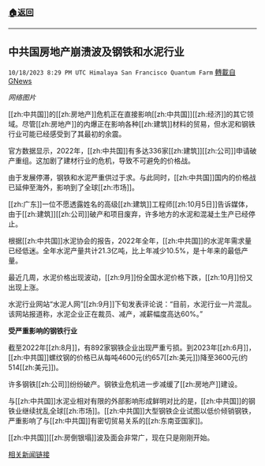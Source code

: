 ###  [:house:返回](README.md)
---


## 中共国房地产崩溃波及钢铁和水泥行业
`10/18/2023 8:29 PM UTC Himalaya San Francisco Quantum Farm` [轉載自GNews](https://gnews.org/articles/1851569)

*网络图片*

[[zh:中共国]]的[[zh:房地产]]危机正在直接影响[[zh:中共国]][[zh:经济]]的其它领域。尽管[[zh:房地产]]的内爆正在影响各种[[zh:建筑]]材料的贸易，但水泥和钢铁行业可能已经感受到了其最初的余震。

官方数据显示，2022年，[[zh:中共国]]有多达336家[[zh:建筑]][[zh:公司]]申请破产重组。这加剧了建材行业的危机，导致不可避免的价格战。

由于发展停滞，钢铁和水泥严重供过于求。与此同时，[[zh:中共国]]国内的价格战已延伸至海外，影响到了全球[[zh:市场]]。

[[zh:广东]]一位不愿透露姓名的高级[[zh:建筑]]工程师[[zh:10月5日]]告诉媒体，由于[[zh:建筑]][[zh:公司]]破产和项目废弃，许多地方的水泥和混凝土生产已经停止。

根据[[zh:中共国]]水泥协会的报告，2022年全年，[[zh:中共国]]的水泥年需求量已经低迷。全年水泥产量共计21.3亿吨，比上年减少10.5%，是十年来的最低产量。

最近几周，水泥价格出现波动，[[zh:9月]]份全国水泥价格下跌，[[zh:10月]]份又出现上涨。

水泥行业网站“水泥人网”[[zh:9月]]下旬发表评论说：“目前，水泥行业一片混乱。该网站报道称，水泥企业正在裁员、减产，减薪幅度高达60%。”

**受严重影响的钢铁行业**

截至2022年[[zh:8月]]，有892家钢铁企业出现严重亏损。到2023年[[zh:6月]]，[[zh:中共国]]螺纹钢的价格已从每吨4600元(约657[[zh:美元]])降至3600元(约514[[zh:美元]])。

许多钢铁[[zh:公司]]纷纷破产。钢铁业危机进一步减缓了[[zh:房地产]]建设。

与[[zh:中共国]]水泥业相对有限的外部影响形成鲜明对比的是，[[zh:中共国]]的钢铁业继续扰乱全球[[zh:市场]]。[[zh:中共国]]大型钢铁企业试图以低价倾销钢铁，严重影响了与[[zh:中共国]]有密切贸易关系的[[zh:东南亚国家]]。

[[zh:中共国]][[zh:房倒银塌]]波及面会非常广，现在只是刚刚开始。

[相关新闻链接](https://www.theepochtimes.com/china/shockwaves-from-chinas-real-estate-implosion-hit-steel-and-cement-industries-5507169)
